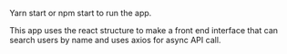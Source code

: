 Yarn start or npm start to run the app.

This app uses the react structure to make a front end interface that can search users by name and uses axios for async API call.
